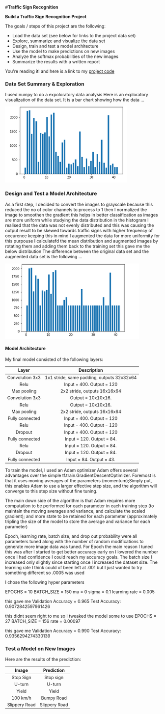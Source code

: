 #**Traffic Sign Recognition** 

**Build a Traffic Sign Recognition Project**

The goals / steps of this project are the following:
* Load the data set (see below for links to the project data set)
* Explore, summarize and visualize the data set
* Design, train and test a model architecture
* Use the model to make predictions on new images
* Analyze the softmax probabilities of the new images
* Summarize the results with a written report


You're reading it! and here is a link to my [project code](https://github.com/origamyllc/traffic-sign-classifier/blob/master/classifier.ipynb)

### Data Set Summary & Exploration
I used numpy to do a expoloratory data analysis 
Here is an exploratory visualization of the data set. It is a bar chart showing how the data ...

![Alt text](https://github.com/origamyllc/traffic-sign-classifier/blob/master/Screen%20Shot%202017-07-09%20at%205.18.44%20AM.png)

### Design and Test a Model Architecture

 As a first step, I decided to convert the images to grayscale because this reduced the no of color channels to process to 1 then I normalized the image to smoothen the gradient this helps in better classification as images are more uniform 
while studying the data distribution in the histogram I realised that the data was not evenly distributed and this was causing the output result to be skewed towards traffic signs with higher frequency of occurence keeping this in mind I augmented the data for more uniformity for this purpouse I calculatefd the mean distribution and augmented images by rotating them and adding them back to the training set this gave me the below distribution 
The difference between the original data set and the augmented data set is the following ... 

![Alt text](https://github.com/origamyllc/traffic-sign-classifier/blob/master/Screen%20Shot%202017-07-09%20at%205.18.56%20AM.png)

####  Model Architecture

My final model consisted of the following layers:



| Layer         	|     Description        					| 
|:---------------------:|:---------------------------------------------:| 
| Convolution 3x3     	| 1x1 stride, same padding, outputs 32x32x64 	|
| Relu				| Input = 400. Output = 120   	
| Max pooling	      	| 2x2 stride,  outputs 16x16x64 				|
| Convolution 3x3	    | Output = 10x10x16.      									|
| Relu				| Output = 10x10x16. 	
| Max pooling	      	| 2x2 stride,  outputs 16x16x64 				|
| Fully connected		|Input = 400. Output = 120    									|
| Relu				| Input = 400. Output = 120   									|
|	Dropout					|	Input = 400. Output = 120											|
| Fully connected		|Input = 120. Output = 84.  									|
| Relu				| Input = 120. Output = 84.								|
|	Dropout					|	Input = 120. Output = 84.								|
| Fully connected		|Input = 84. Output = 43.    									|


To train the model, I used an Adam optimizer Adam offers several advantages over the simple tf.train.GradientDescentOptimizer. Foremost is that it uses moving averages of the parameters (momentum);Simply put, this enables Adam to use a larger effective step size, and the algorithm will converge to this step size without fine tuning.

The main down side of the algorithm is that Adam requires more computation to be performed for each parameter in each training step (to maintain the moving averages and variance, and calculate the scaled gradient); and more state to be retained for each parameter (approximately tripling the size of the model to store the average and variance for each parameter)

Epoch, learning rate, batch size, and drop out probability were all parameters tuned along with the number of random modifications to generate more image data was tuned. For Epoch the main reason I tuned this was after I started to get better accuracy early on I lowered the number once I had confidence I could reach my accuracy goals. The batch size I increased only slightly since starting once I increased the dataset size. The learning rate I think could of been left at .001 but I just wanted to try something different so .0005 was used

I chose the following hyper parameters 

EPOCHS = 10
BATCH_SIZE = 150
mu = 0
sigma = 0.1
learning rate = 0.005

this gave me 
Validation Accuracy = 0.965
Test Accuracy: 0.9072842597961426

this didnt seem right to me so I tweaked the model some to use 
EPOCHS = 27
BATCH_SIZE = 156
rate = 0.00097

this gave me 
Validation Accuracy = 0.990
Test Accuracy: 0.9356294274330139

### Test a Model on New Images


Here are the results of the prediction:

| Image			        |     Prediction	        					| 
|:---------------------:|:---------------------------------------------:| 
| Stop Sign      		| Stop sign   									| 
| U-turn     			| U-turn 										|
| Yield					| Yield											|
| 100 km/h	      		| Bumpy Road					 				|
| Slippery Road			| Slippery Road      							|





